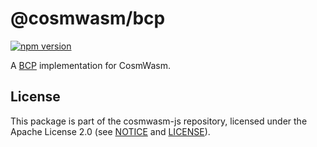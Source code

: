 # @cosmwasm/bcp

[![npm version](https://img.shields.io/npm/v/@cosmwasm/bcp.svg)](https://www.npmjs.com/package/@cosmwasm/bcp)

A [BCP](https://github.com/iov-one/iov-core/tree/master/packages/iov-bcp) implementation for CosmWasm.

## License

This package is part of the cosmwasm-js repository, licensed under the Apache
License 2.0 (see
[NOTICE](https://github.com/confio/cosmwasm-js/blob/master/NOTICE) and
[LICENSE](https://github.com/confio/cosmwasm-js/blob/master/LICENSE)).
